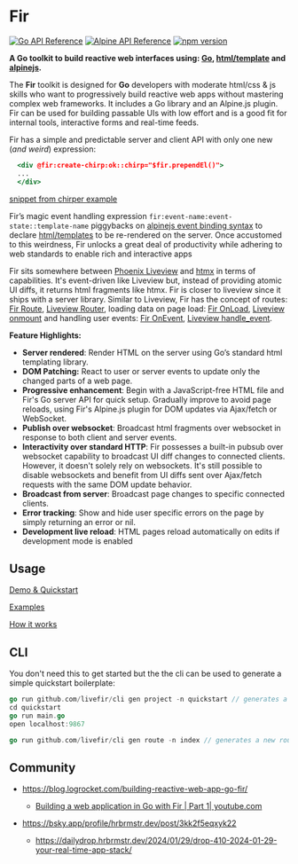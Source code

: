 # Fir

[![Go API Reference](https://pkg.go.dev/badge/github.com/livefir/fir.svg)](https://pkg.go.dev/github.com/livefir/fir)
[![Alpine API Reference](https://img.shields.io/badge/alpine_plugin-reference-blue)](./alpinejs-plugin/README.md) 
[![npm version](https://badge.fury.io/js/@livefir%2Ffir.svg)](https://badge.fury.io/js/@livefir%2Ffir)

**A Go toolkit to build reactive web interfaces using: [Go](https://go.dev/), [html/template](https://pkg.go.dev/html/template) and [alpinejs](https://alpinejs.dev/).**

The **Fir** toolkit is designed for **Go** developers with moderate html/css & js skills who want to progressively build reactive web apps without mastering complex web frameworks. It includes a Go library and an Alpine.js plugin. Fir can be used for building passable UIs with low effort and is a good fit for internal tools, interactive forms and real-time feeds.

Fir has a simple and predictable server and client API with only one new (*and* *weird*) expression:

```jsx
  <div @fir:create-chirp:ok::chirp="$fir.prependEl()">
  ...
  </div>
```

[snippet from chirper example](./examples/chirper/index.html#L45)

Fir’s magic event handling expression `fir:event-name:event-state::template-name` piggybacks on [alpinejs event binding syntax](https://alpinejs.dev/directives/on#custom-events) to declare [html/templates](https://pkg.go.dev/html/template) to be re-rendered on the server. Once accustomed to this weirdness, Fir unlocks a great deal of productivity while adhering to web standards to enable rich and interactive apps

Fir sits somewhere between [Phoenix Liveview](https://github.com/phoenixframework/phoenix_live_view) and [htmx](https://htmx.org/) in terms of capabilities. It's event-driven like Liveview but, instead of providing atomic UI diffs, it returns html fragments like htmx. Fir is closer to liveview since it ships with a server library. Similar to Liveview, Fir has the concept of routes: [Fir Route](https://pkg.go.dev/github.com/livefir/fir@main#Route), [Liveview Router](https://hexdocs.pm/phoenix_live_view/Phoenix.LiveView.Router.html), loading data on page load: [Fir OnLoad](https://pkg.go.dev/github.com/livefir/fir@main#OnLoad), [Liveview onmount](https://hexdocs.pm/phoenix_live_view/Phoenix.LiveView.html#on_mount/1) and handling user events: [Fir OnEvent](https://pkg.go.dev/github.com/livefir/fir@main#OnEvent), [Liveview handle_event](https://hexdocs.pm/phoenix_live_view/Phoenix.LiveView.html#c:handle_event/3).

**Feature Highlights:**

- **Server rendered**: Render HTML on the server using Go’s standard html templating library.
- **DOM Patching:** React to user or server events to update only the changed parts of a web page.
- **Progressive enhancement**: Begin with a JavaScript-free HTML file and Fir's Go server API for quick setup. Gradually improve to avoid page reloads, using Fir's Alpine.js plugin for DOM updates via Ajax/fetch or WebSocket.
- **Publish over websocket**: Broadcast html fragments over websocket in response to both client and server events.
- **Interactivity over standard HTTP**: Fir possesses a built-in pubsub over websocket capability to broadcast UI diff changes to connected clients. However, it doesn't solely rely on websockets. It's still possible to disable websockets and benefit from UI diffs sent over Ajax/fetch requests with the same DOM update behavior.
- **Broadcast from server**: Broadcast page changes to specific connected clients.
- **Error tracking**: Show and hide user specific errors on the page by simply returning an error or nil.
- **Development live reload**: HTML pages reload automatically on edits if development mode is enabled


## Usage

[Demo & Quickstart](https://livefir.fly.dev/)

[Examples](./examples/)

[How it works](https://adnaan.notion.site/Fir-2358531aced84bf1b0b1a687760fff3b)

## CLI

You don't need this to get started but the the cli can be used to generate a simple quickstart boilerplate:

```go
go run github.com/livefir/cli gen project -n quickstart // generates a folder named quickstart
cd quickstart
go run main.go
open localhost:9867

go run github.com/livefir/cli gen route -n index // generates a new route
```



## Community

- https://blog.logrocket.com/building-reactive-web-app-go-fir/

    - [Building a web application in Go with Fir | Part 1| youtube.com](https://www.youtube.com/watch?v=7hpXdG-Nw00)

- https://bsky.app/profile/hrbrmstr.dev/post/3kk2f5eqxyk22

    - https://dailydrop.hrbrmstr.dev/2024/01/29/drop-410-2024-01-29-your-real-time-app-stack/

